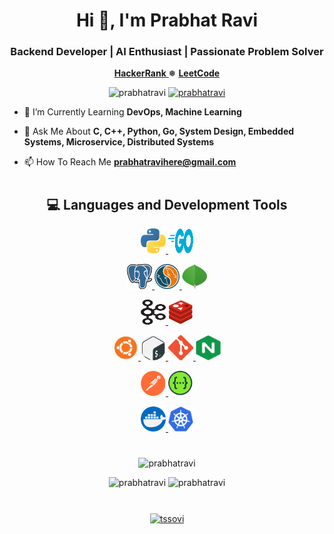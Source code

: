 <h1 align="center">Hi 👋, I'm Prabhat Ravi</h1>
<h3 align="center">Backend Developer | AI Enthusiast | Passionate Problem Solver</h3>

<p align="center">
    <a href="https://www.hackerrank.com/prabhatravi">
        <b>HackerRank</b>
    </a>
    ❅
    <a href="https://leetcode.com/prabhatravi">
        <b>LeetCode</b>
    </a>
</p>

<p align="center">
    <img src="https://komarev.com/ghpvc/?username=prabhatravi" alt="prabhatravi" />
    <a href="https://github.com/prabhatravi?tab=followers">
        <img src="https://img.shields.io/github/followers/prabhatravi.svg?style=social&label=Follow" alt="prabhatravi" />
    </a>
</p>

- 🌱 I’m Currently Learning **DevOps, Machine Learning**

- 💬 Ask Me About **C, C++, Python, Go, System Design, Embedded Systems, Microservice, Distributed Systems**

- 📫 How To Reach Me **prabhatravihere@gmail.com**


<h1 align="center"></h1>

<h2 align="center">💻 Languages and Development Tools</h2>

<p align="center">
    <a href="https://www.python.org" target="_blank"> <img src="/img/python.png" alt="python" width="40" height="40"/> </a>
    <a href="https://golang.org" target="_blank"> <img src="/img/go.png" alt="go" width="40" height="40"/> </a>
</p>
<p align="center">
    <a href="https://www.postgresql.org" target="_blank"> <img src="/img/postgresql.png" alt="postgresql" width="40" height="40"/> </a>
    <a href="https://www.mysql.com/" target="_blank"> <img src="/img/mysql.png" alt="mysql" width="40" height="40"/> </a>
    <a href="https://www.mongodb.com/" target="_blank"> <img src="/img/mongo_db.png" alt="mongodb" width="40" height="40"/> </a>
</p>
<p align="center">
    <a href="https://kafka.apache.org/" target="_blank"> <img src="/img/kafka.png" alt="kafka" width="40" height="40"/> </a>
    <a href="https://redis.io" target="_blank"> <img src="/img/redis.png" alt="redis" width="40" height="40"/> </a>
</p>
<p align="center">
    <a href="https://www.linux.org/" target="_blank"> <img src="/img/linux.png" alt="linux" width="40" height="40"/> </a>
    <a href="https://www.gnu.org/software/bash/" target="_blank"> <img src="/img/bash.png" alt="bash" width="40" height="40"/> </a>
    <a href="https://git-scm.com/" target="_blank"> <img src="/img/git.png" alt="git" width="40" height="40"/> </a>
    <a href="https://www.nginx.com" target="_blank"> <img src="/img/nginx.png" alt="nginx" width="40" height="40"/> </a>
</p>
<p align="center">
    <a href="https://postman.com" target="_blank"> <img src="/img/postman.png" alt="postman" width="40" height="40"/> </a>
    <a href="https://swagger.io/" target="_blank"> <img src="/img/swagger.png" alt="swagger" width="40" height="40"/> </a>
</p>

<p align="center">
    <a href="https://www.docker.com/" target="_blank"> <img src="/img/docker.png" alt="docker" width="40" height="40"/> </a>
    <a href="https://kubernetes.io" target="_blank"> <img src="/img/kubernetes.png" alt="kubernetes" width="40" height="40"/> </a>
</p>

<h1 align="center"></h1>

<p align="center">
    <img src="https://github-profile-summary-cards.vercel.app/api/cards/profile-details?username=prabhatravi&theme=nord_bright" alt="prabhatravi" />
</p>

<p align="center">
    <img src="https://github-profile-summary-cards.vercel.app/api/cards/stats?username=prabhatravi&theme=nord_bright" alt="prabhatravi" />
    <img src="https://github-profile-summary-cards.vercel.app/api/cards/repos-per-language?username=prabhatravi&theme=nord_bright" alt="prabhatravi" />
</p>

<h1 align="center"></h1>

<p align="center">
    <a href="https://linkedin.com/in/prabhatravi" target="blank"><img align="center" src="https://cdn.jsdelivr.net/npm/simple-icons@3.0.1/icons/linkedin.svg" alt="tssovi" height="30" width="30" /></a>
</p>

<h1 align="center"></h1>